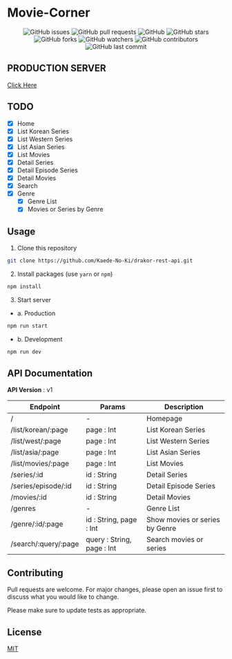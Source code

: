 # Movie-Corner

<p align="center">
<img alt="GitHub issues" src="https://img.shields.io/github/issues/Kaede-No-Ki/drakor-rest-api">
<img alt="GitHub pull requests" src="https://img.shields.io/github/issues-pr/Kaede-No-Ki/drakor-rest-api">
<img alt="GitHub" src="https://img.shields.io/github/license/Kaede-No-Ki/drakor-rest-api"> 
<img alt="GitHub stars" src="https://img.shields.io/github/stars/Kaede-No-Ki/drakor-rest-api">
<img alt="GitHub forks" src="https://img.shields.io/github/forks/Kaede-No-Ki/drakor-rest-api">
<img alt="GitHub watchers" src="https://img.shields.io/github/watchers/Kaede-No-Ki/drakor-rest-api">
<img alt="GitHub contributors" src="https://img.shields.io/github/contributors/Kaede-No-Ki/drakor-rest-api">
<img alt="GitHub last commit" src="https://img.shields.io/github/last-commit/Kaede-No-Ki/drakor-rest-api">
</p>

## PRODUCTION SERVER

[Click Here](https://calm-plateau-31453.herokuapp.com/)

## TODO

- [x] Home
- [x] List Korean Series
- [x] List Western Series
- [x] List Asian Series
- [x] List Movies
- [x] Detail Series
- [x] Detail Episode Series
- [x] Detail Movies
- [x] Search
- [x] Genre
  - [x] Genre List
  - [x] Movies or Series by Genre

## Usage

1. Clone this repository

```bash
git clone https://github.com/Kaede-No-Ki/drakor-rest-api.git
```

2. Install packages (use `yarn` or `npm`)

```bash
npm install
```

3. Start server

- a. Production

```bash
npm run start
```

- b. Development

```bash
npm run dev
```

## API Documentation

**API Version** : v1

| Endpoint             | Params                     | Description                    |
| -------------------- | -------------------------- | ------------------------------ |
| /                    | -                          | Homepage                       |
| /list/korean/:page   | page : Int                 | List Korean Series             |
| /list/west/:page     | page : Int                 | List Western Series            |
| /list/asia/:page     | page : Int                 | List Asian Series              |
| /list/movies/:page   | page : Int                 | List Movies                    |
| /series/:id          | id : String                | Detail Series                  |
| /series/episode/:id  | id : String                | Detail Episode Series          |
| /movies/:id          | id : String                | Detail Movies                  |
| /genres              | -                          | Genre List                     |
| /genre/:id/:page     | id : String, page : Int    | Show movies or series by Genre |
| /search/:query/:page | query : String, page : Int | Search movies or series        |

## Contributing

Pull requests are welcome. For major changes, please open an issue first to discuss what you would like to change.

Please make sure to update tests as appropriate.

## License

[MIT](https://github.com/Kaede-No-Ki/drakor-rest-api/blob/master/LICENSE)
